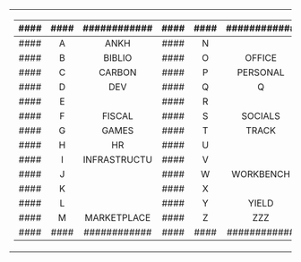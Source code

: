 <table align="center">
<tr><td>

|####|####|############|####|####|############|####|
|:--:|:--:|:----------:|:--:|:--:|:----------:|:--:|
|####|  A |    ANKH    |####|  N |            |####|
|####|  B |   BIBLIO   |####|  O |   OFFICE   |####|
|####|  C |   CARBON   |####|  P |  PERSONAL  |####|
|####|  D |    DEV     |####|  Q |     Q      |####|
|####|  E |            |####|  R |            |####|
|####|  F |   FISCAL   |####|  S |   SOCIALS  |####|
|####|  G |    GAMES   |####|  T |    TRACK   |####|
|####|  H |     HR     |####|  U |            |####|
|####|  I |INFRASTRUCTU|####|  V |            |####|
|####|  J |            |####|  W |  WORKBENCH |####|
|####|  K |            |####|  X |            |####|
|####|  L |            |####|  Y |    YIELD   |####|
|####|  M | MARKETPLACE|####|  Z |     ZZZ    |####|
|####|####|############|####|####|############|####|

</td></tr></table>
